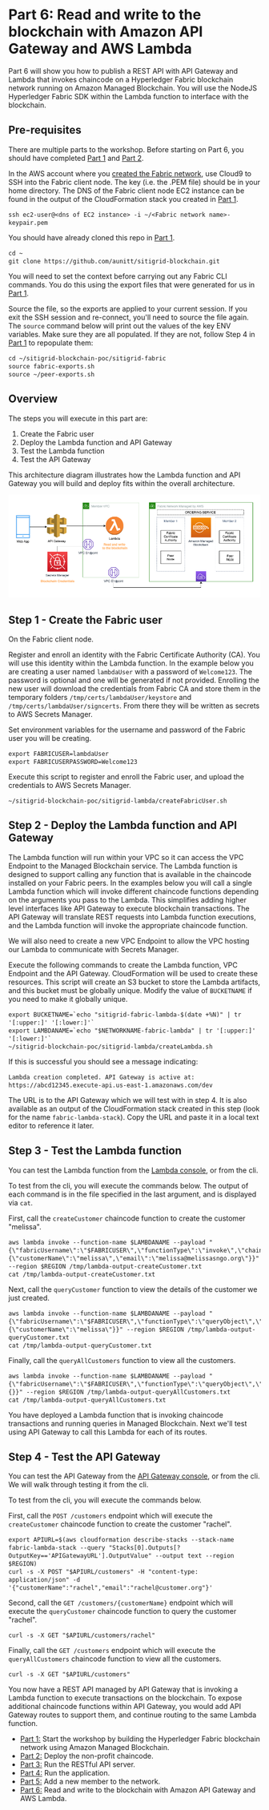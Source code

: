 # Part 6: Read and write to the blockchain with Amazon API Gateway and AWS Lambda

Part 6 will show you how to publish a REST API with API Gateway and Lambda that invokes chaincode on a Hyperledger Fabric blockchain network running on Amazon Managed Blockchain.  You will use the NodeJS Hyperledger Fabric SDK within the Lambda function to interface with the blockchain.

## Pre-requisites
 There are multiple parts to the workshop.  Before starting on Part 6, you should have completed [Part 1](../sitigrid-fabric/README.md) and [Part 2](../sitigrid-chaincode/README.md).

 In the AWS account where you [created the Fabric network](../sitigrid-fabric/README.md), use Cloud9 to SSH into the Fabric client node. The key (i.e. the .PEM file) should be in your home directory. The DNS of the Fabric client node EC2 instance can be found in the output of the CloudFormation stack you created in [Part 1](../sitigrid-fabric/README.md).

```
ssh ec2-user@<dns of EC2 instance> -i ~/<Fabric network name>-keypair.pem
```

You should have already cloned this repo in [Part 1](../sitigrid-fabric/README.md).

```
cd ~
git clone https://github.com/aunitt/sitigrid-blockchain.git
```

You will need to set the context before carrying out any Fabric CLI commands. You do this 
using the export files that were generated for us in [Part 1](../sitigrid-fabric/README.md).

Source the file, so the exports are applied to your current session. If you exit the SSH 
session and re-connect, you'll need to source the file again. The `source` command below
will print out the values of the key ENV variables. Make sure they are all populated. If
they are not, follow Step 4 in [Part 1](../sitigrid-fabric/README.md) to repopulate them:

```
cd ~/sitigrid-blockchain-poc/sitigrid-fabric
source fabric-exports.sh
source ~/peer-exports.sh 
```

## Overview

The steps you will execute in this part are:

1. Create the Fabric user
2. Deploy the Lambda function and API Gateway
3. Test the Lambda function
4. Test the API Gateway

This architecture diagram illustrates how the Lambda function and API Gateway you will build and deploy fits within the overall architecture.

![Architecture Diagram](./Lambda%20API%20AMB%20Workshop%20Diagram.png)

## Step 1 - Create the Fabric user
On the Fabric client node.

Register and enroll an identity with the Fabric Certificate Authority (CA). You will use this identity within the Lambda function. In the example below you are creating a user named `lambdaUser` with a password of `Welcome123`.  The password is optional and one will be generated if not provided.  Enrolling the new user will download the credentials from Fabric CA and store them in the temporary folders `/tmp/certs/lambdaUser/keystore` and `/tmp/certs/lambdaUser/signcerts`. From there they will be written as secrets to AWS Secrets Manager.

Set environment variables for the username and password of the Fabric user you will be creating.

```
export FABRICUSER=lambdaUser
export FABRICUSERPASSWORD=Welcome123
```

Execute this script to register and enroll the Fabric user, and upload the credentials to AWS Secrets Manager.

```
~/sitigrid-blockchain-poc/sitigrid-lambda/createFabricUser.sh
```

## Step 2 - Deploy the Lambda function and API Gateway

The Lambda function will run within your VPC so it can access the VPC Endpoint to the Managed Blockchain service. The Lambda function is designed to support calling any function that is available in the chaincode installed on your Fabric peers. In the examples below you will call a single Lambda function which will invoke different chaincode functions depending on the arguments you pass to the Lambda. This simplifies adding higher level interfaces like API Gateway to execute blockchain transactions. The API Gateway will translate REST requests into Lambda function executions, and the Lambda function will invoke the appropriate chaincode function.

We will also need to create a new VPC Endpoint to allow the VPC hosting our Lambda to communicate with Secrets Manager.  

Execute the following commands to create the Lambda function, VPC Endpoint and the API Gateway. CloudFormation will be used to create these resources. This script will create an S3 bucket to store the Lambda artifacts, and this bucket must be globally unique.  Modify the value of `BUCKETNAME` if you need to make it globally unique.

```
export BUCKETNAME=`echo "sitigrid-fabric-lambda-$(date +%N)" | tr '[:upper:]' '[:lower:]'`
export LAMBDANAME=`echo "$NETWORKNAME-fabric-lambda" | tr '[:upper:]' '[:lower:]'`
~/sitigrid-blockchain-poc/sitigrid-lambda/createLambda.sh
```

If this is successful you should see a message indicating:

```
Lambda creation completed. API Gateway is active at:
https://abcd12345.execute-api.us-east-1.amazonaws.com/dev
```

The URL is to the API Gateway which we will test with in step 4. It is also available as an output of the CloudFormation stack created in this step (look for the name `fabric-lambda-stack`). Copy the URL and paste it in a local text editor to reference it later.

## Step 3 - Test the Lambda function

You can test the Lambda function from the [Lambda console](https://console.aws.amazon.com/lambda), or from the cli.

To test from the cli, you will execute the commands below.  The output of each command is in the file specified in the last argument, and is displayed via `cat`.

First, call the `createCustomer` chaincode function to create the customer "melissa".
```
aws lambda invoke --function-name $LAMBDANAME --payload "{\"fabricUsername\":\"$FABRICUSER\",\"functionType\":\"invoke\",\"chaincodeFunction\":\"createCustomer\",\"chaincodeFunctionArgs\":{\"customerName\":\"melissa\",\"email\":\"melissa@melissasngo.org\"}}" --region $REGION /tmp/lambda-output-createCustomer.txt
cat /tmp/lambda-output-createCustomer.txt
```

Next, call the `queryCustomer` function to view the details of the customer we just created.
```
aws lambda invoke --function-name $LAMBDANAME --payload "{\"fabricUsername\":\"$FABRICUSER\",\"functionType\":\"queryObject\",\"chaincodeFunction\":\"queryCustomer\",\"chaincodeFunctionArgs\":{\"customerName\":\"melissa\"}}" --region $REGION /tmp/lambda-output-queryCustomer.txt
cat /tmp/lambda-output-queryCustomer.txt
```

Finally, call the `queryAllCustomers` function to view all the customers.
```
aws lambda invoke --function-name $LAMBDANAME --payload "{\"fabricUsername\":\"$FABRICUSER\",\"functionType\":\"queryObject\",\"chaincodeFunction\":\"queryAllCustomers\",\"chaincodeFunctionArgs\":{}}" --region $REGION /tmp/lambda-output-queryAllCustomers.txt
cat /tmp/lambda-output-queryAllCustomers.txt
```

You have deployed a Lambda function that is invoking chaincode transactions and running queries in Managed Blockchain. Next we'll test using API Gateway to call this Lambda for each of its routes.

## Step 4 - Test the API Gateway

You can test the API Gateway from the [API Gateway console](https://console.aws.amazon.com/apigateway), or from the cli.  We will walk through testing it from the cli.

To test from the cli, you will execute the commands below.  

First, call the `POST /customers` endpoint which will execute the `createCustomer` chaincode function to create the customer "rachel".

```
export APIURL=$(aws cloudformation describe-stacks --stack-name fabric-lambda-stack --query "Stacks[0].Outputs[?OutputKey=='APIGatewayURL'].OutputValue" --output text --region $REGION)
curl -s -X POST "$APIURL/customers" -H "content-type: application/json" -d '{"customerName":"rachel","email":"rachel@customer.org"}'
```

Second, call the `GET /customers/{customerName}` endpoint which will execute the `queryCustomer` chaincode function to query the customer "rachel".

```
curl -s -X GET "$APIURL/customers/rachel" 
```

Finally, call the `GET /customers` endpoint which will execute the `queryAllCustomers` chaincode function to view all the customers.

```
curl -s -X GET "$APIURL/customers" 
```

You now have a REST API managed by API Gateway that is invoking a Lambda function to execute transactions on the blockchain.  To expose additional chaincode functions within API Gateway, you would add API Gateway routes to support them, and continue routing to the same Lambda function.   

* [Part 1:](../sitigrid-fabric/README.md) Start the workshop by building the Hyperledger Fabric blockchain network using Amazon Managed Blockchain.
* [Part 2:](../sitigrid-chaincode/README.md) Deploy the non-profit chaincode. 
* [Part 3:](../sitigrid-rest-api/README.md) Run the RESTful API server. 
* [Part 4:](../sitigrid-ui/README.md) Run the application. 
* [Part 5:](../new-member/README.md) Add a new member to the network. 
* [Part 6:](../sitigrid-lambda/README.md) Read and write to the blockchain with Amazon API Gateway and AWS Lambda.
